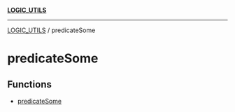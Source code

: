 [**LOGIC_UTILS**](../README.md)

***

[LOGIC_UTILS](../README.md) / predicateSome

# predicateSome

## Functions

- [predicateSome](functions/predicateSome.md)
